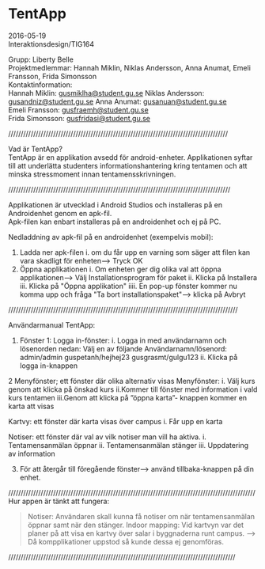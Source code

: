 # TentApp 
2016-05-19  
Interaktionsdesign/TIG164  
  
Grupp: Liberty Belle  
Projektmedlemmar: Hannah Miklin, Niklas Andersson, Anna Anumat, Emeli Fransson, Frida Simonsson  
Kontaktinformation:  
Hannah Miklin: gusmiklha@student.gu.se
Niklas Andersson: gusandniz@student.gu.se
Anna Anumat: gusanuan@student.gu.se   
Emeli Fransson: gusfraemh@student.gu.se   
Frida Simonsson: gusfridasi@student.gu.se  


////////////////////////////////////////////////////////////////////////////////////////  

Vad är TentApp?  
TentApp är en applikation avsedd för android-enheter. Applikationen syftar till att underlätta studenters informationshantering kring tentamen och att minska stressmoment innan tentamensskrivningen.  
  
/////////////////////////////////////////////////////////////////////////////////////////  
  
Applikationen är utvecklad i Android Studios och installeras på en Androidenhet genom en apk-fil.  
Apk-filen kan enbart installeras på en androidenhet och ej på PC.   
  
Nedladdning av apk-fil på en androidenhet (exempelvis mobil):
1. Ladda ner apk-filen
  i. om du får upp en varning som säger att filen kan vara skadligt för enheten--> Tryck OK
2. Öppna applikationen
  i. Om enheten ger dig olika val att öppna applikationen--> Välj Installationsprogram för paket
  ii. Klicka på Installera
  iii. Klicka på "Öppna applikation"
  iiii. En pop-up fönster kommer nu komma upp och fråga "Ta bort installationspaket"--> klicka på Avbryt

////////////////////////////////////////////////////////////////////////////////////////////

Användarmanual TentApp:
1. Fönster 1: Logga in-fönster:
  i. Logga in med användarnamn och lösenorden nedan:
  Välj en av följande Användarnamn/lösenord:
                                    admin/admin
                                    guspetanh/hejhej23
                                    gusgrasmt/gulgu123
ii. Klicka på logga in-knappen
>>>>>>>>>>>>>>>>>>>>>>>>>>>
2 Menyfönster; ett fönster där olika alternativ visas
  Menyfönster:
    i. Välj kurs genom att klicka på önskad kurs
    ii.Kommer till fönster med information i vald kurs tentamen
    iii.Genom att klicka på ”öppna karta”- knappen kommer en karta att visas
 >>>>>>>>>>>>> 
  Kartvy: ett fönster där karta visas över campus
    i. Får upp en karta 
  >>>>>>>>>>>>>    
  Notiser: ett fönster där val av vilk notiser man vill ha aktiva.
    i. Tentamensanmälan öppnar
	  ii. Tentamensanmälan stänger 
	  iii. Uppdatering av information
  >>>>>>>>>>>>
3. För att återgår till föregående fönster--> använd tillbaka-knappen på din enhet.

///////////////////////////////////////////////////////////////////////////////////////////////////
Hur appen är tänkt att fungera:

>Notiser: Användaren skall kunna få notiser om när tentamensanmälan öppnar samt när den stänger.
>Indoor mapping: Vid kartvyn var det planer på att visa en kartvy över salar i byggnaderna runt campus. 
--> Då kompplikationer uppstod så kunde dessa ej genomföras.

///////////////////////////////////////////////////////////////////////////////////////////





